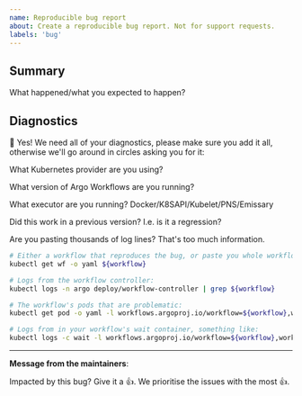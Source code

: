 ```yaml
---
name: Reproducible bug report 
about: Create a reproducible bug report. Not for support requests.
labels: 'bug'
---
```

## Summary 

What happened/what you expected to happen?

## Diagnostics

👀 Yes! We need all of your diagnostics, please make sure you add it all, otherwise we'll go around in circles asking you for it:

What Kubernetes provider are you using? 

What version of Argo Workflows are you running? 

What executor are you running? Docker/K8SAPI/Kubelet/PNS/Emissary

Did this work in a previous version? I.e. is it a regression?

Are you pasting thousands of log lines? That's too much information. 

```bash
# Either a workflow that reproduces the bug, or paste you whole workflow YAML, including status, something like:
kubectl get wf -o yaml ${workflow}

# Logs from the workflow controller:
kubectl logs -n argo deploy/workflow-controller | grep ${workflow}

# The workflow's pods that are problematic:
kubectl get pod -o yaml -l workflows.argoproj.io/workflow=${workflow},workflow.argoproj.io/phase!=Succeeded

# Logs from in your workflow's wait container, something like:
kubectl logs -c wait -l workflows.argoproj.io/workflow=${workflow},workflow.argoproj.io/phase!=Succeeded
```

---
<!-- Issue Author: Don't delete this message to encourage other users to support your issue! -->
**Message from the maintainers**:

Impacted by this bug? Give it a 👍. We prioritise the issues with the most 👍.
